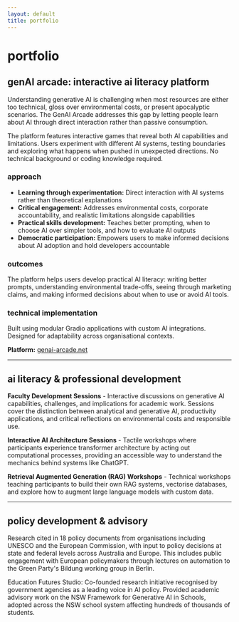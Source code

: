 ```yaml
---
layout: default
title: portfolio
---
```


# portfolio

## genAI arcade: interactive ai literacy platform

Understanding generative AI is challenging when most resources are either too technical, gloss over environmental costs, or present apocalyptic scenarios. The GenAI Arcade addresses this gap by letting people learn about AI through direct interaction rather than passive consumption.

The platform features interactive games that reveal both AI capabilities and limitations. Users experiment with different AI systems, testing boundaries and exploring what happens when pushed in unexpected directions. No technical background or coding knowledge required.

### approach

* **Learning through experimentation:** Direct interaction with AI systems rather than theoretical explanations
* **Critical engagement:** Addresses environmental costs, corporate accountability, and realistic limitations alongside capabilities
* **Practical skills development:** Teaches better prompting, when to choose AI over simpler tools, and how to evaluate AI outputs
* **Democratic participation:** Empowers users to make informed decisions about AI adoption and hold developers accountable

### outcomes

The platform helps users develop practical AI literacy: writing better prompts, understanding environmental trade-offs, seeing through marketing claims, and making informed decisions about when to use or avoid AI tools.

### technical implementation

Built using modular Gradio applications with custom AI integrations. Designed for adaptability across organisational contexts.

**Platform:** [genai-arcade.net](http://genai-arcade.net/)

---

## ai literacy & professional development

**Faculty Development Sessions** - Interactive discussions on generative AI capabilities, challenges, and implications for academic work. Sessions cover the distinction between analytical and generative AI, productivity applications, and critical reflections on environmental costs and responsible use.

**Interactive AI Architecture Sessions** - Tactile workshops where participants experience transformer architecture by acting out computational processes, providing an accessible way to understand the mechanics behind systems like ChatGPT.

**Retrieval Augmented Generation (RAG) Workshops** - Technical workshops teaching participants to build their own RAG systems, vectorise databases, and explore how to augment large language models with custom data.

---

## policy development & advisory

Research cited in 18 policy documents from organisations including UNESCO and the European Commission, with input to policy decisions at state and federal levels across Australia and Europe. This includes public engagement with European policymakers through lectures on automation to the Green Party's Bildung working group in Berlin.

Education Futures Studio: Co-founded research initiative recognised by government agencies as a leading voice in AI policy. Provided academic advisory work on the NSW Framework for Generative AI in Schools, adopted across the NSW school system affecting hundreds of thousands of students.

